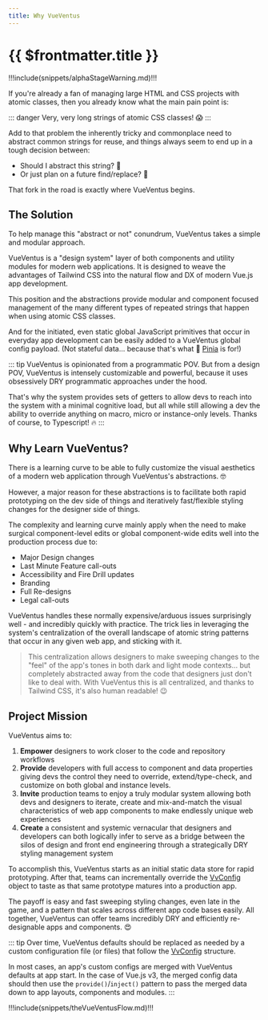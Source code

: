 ```yaml
---
title: Why VueVentus
---
```


<script setup>
    import DocsAnimatedLogoSection from '../../src/views/compos/DocsAnimatedLogoSection.vue'
    import DocsPackageVersion from '../../src/views/compos/DocsPackageVersion.vue'
    import SvgDiagramVueVentusFlow from '../../src/views/compos/SvgDiagramVueVentusFlow.vue'
</script>




<DocsAnimatedLogoSection/>


# {{ $frontmatter.title }}

!!!include(snippets/alphaStageWarning.md)!!!

If you're already a fan of managing large HTML and CSS projects with atomic classes, then you already know what the main pain point is:

::: danger 
Very, very long strings of atomic CSS classes! :scream:
:::

Add to that problem the inherently tricky and commonplace need to abstract common strings for reuse, and things always seem to end up in a tough decision between:

* Should I abstract this string? :thinking: 
* Or just plan on a future find/replace? :thinking: 

That fork in the road is exactly where VueVentus begins.



## The Solution

To help manage this "abstract or not" conundrum, VueVentus takes a simple and modular approach.

VueVentus is a "design system" layer of both components and utility modules for modern web applications. It is designed to weave the advantages of Tailwind CSS into the natural flow and DX of modern Vue.js app development. 

This position and the abstractions provide modular and component focused management of the many different types of repeated strings that happen when using atomic CSS classes.

And for the initiated, even static global JavaScript primitives that occur in everyday app development can be easily added to a VueVentus global config payload. (Not stateful data... because that's what :pineapple: [Pinia](https://pinia.vuejs.org/) is for!)

::: tip
VueVentus is opinionated from a programmatic POV. But from a design POV, VueVentus is intensely customizable and powerful, because it uses obsessively DRY programmatic approaches under the hood.

That's why the system provides sets of getters to allow devs to reach into the system with a minimal cognitive load, but all while still allowing a dev the ability to override anything on macro, micro or instance-only levels. Thanks of course, to Typescript! :fire:
:::







## Why Learn VueVentus?

There is a learning curve to be able to fully customize the visual aesthetics of a modern web application through VueVentus's abstractions. :nerd_face:

However, a major reason for these abstractions is to facilitate both rapid prototyping on the dev side of things and iteratively fast/flexible styling changes for the designer side of things.

The complexity and learning curve mainly apply when the need to make surgical component-level edits or global component-wide edits well into the production process due to:

* Major Design changes
* Last Minute Feature call-outs
* Accessibility and Fire Drill updates
* Branding
* Full Re-designs
* Legal call-outs

VueVentus handles these normally expensive/arduous issues surprisingly well - and incredibly quickly with practice. The trick lies in leveraging the system's centralization of the overall landscape of atomic string patterns that occur in any given web app, and sticking with it.

> This centralization allows designers to make sweeping changes to the "feel" of the app's tones in both dark and light mode contexts... but completely abstracted away from the code that designers just don't like to deal with. With VueVentus this is all centralized, and thanks to Tailwind CSS, it's also human readable! :wink:







## Project Mission

VueVentus aims to:

1. **Empower** designers to work closer to the code and repository workflows
1. **Provide** developers with full access to component and data properties giving devs the control they need to override, extend/type-check, and customize on both global and instance levels.
1. **Invite** production teams to enjoy a truly modular system allowing both devs and designers to iterate, create and mix-and-match the visual characteristics of web app components to make endlessly unique web experiences
1. **Create** a consistent and systemic vernacular that designers and developers can both logically infer to serve as a bridge between the silos of design and front end engineering through a strategically DRY styling management system

To accomplish this, VueVentus starts as an initial static data store for rapid prototyping. After that, teams can incrementally override the [VvConfig](/modules/configs/vv-config) object to taste as that same prototype matures into a production app.

The payoff is easy and fast sweeping styling changes, even late in the game, and a pattern that scales across different app code bases easily. All together, VueVentus can offer teams incredibly DRY and efficiently re-designable apps and components. :heart_eyes:

::: tip
Over time, VueVentus defaults should be replaced as needed by a custom configuration file (or files) that follow the [VvConfig](/modules/configs/vv-config) structure.

In most cases, an app's custom configs are merged with VueVentus defaults at app start. In the case of Vue.js v3, the merged config data should then use the `provide()`/`inject()` pattern to pass the merged data down to app layouts, components and modules.
:::










!!!include(snippets/theVueVentusFlow.md)!!!

<SvgDiagramVueVentusFlow class="w-full"/>






<DocsPackageVersion/>

